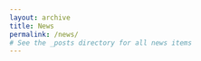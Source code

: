 ```yaml
---
layout: archive
title: News
permalink: /news/
# See the _posts directory for all news items
---
```


